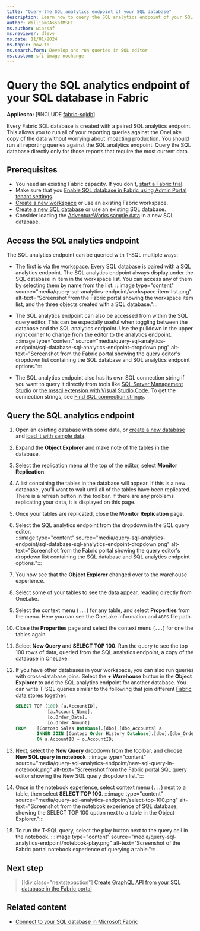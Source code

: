 ```yaml
---
title: "Query the SQL analytics endpoint of your SQL database"
description: Learn how to query the SQL analytics endpoint of your SQL database in Fabric.
author: WilliamDAssafMSFT
ms.author: wiassaf
ms.reviewer: dlevy
ms.date: 11/01/2024
ms.topic: how-to
ms.search.form: Develop and run queries in SQL editor
ms.custom: sfi-image-nochange
---
```

# Query the SQL analytics endpoint of your SQL database in Fabric

**Applies to:** [!INCLUDE [fabric-sqldb](../includes/applies-to-version/fabric-sqldb.md)]

Every Fabric SQL database is created with a paired SQL analytics endpoint. This allows you to run all of your reporting queries against the OneLake copy of the data without worrying about impacting production. You should run all reporting queries against the SQL analytics endpoint. Query the SQL database directly only for those reports that require the most current data. 

## Prerequisites

- You need an existing Fabric capacity. If you don't, [start a Fabric trial](../../fundamentals/fabric-trial.md).
- Make sure that you [Enable SQL database in Fabric using Admin Portal tenant settings](enable.md).
- [Create a new workspace](../../fundamentals/workspaces.md) or use an existing Fabric workspace.
- [Create a new SQL database](create.md) or use an existing SQL database.
- Consider loading the [AdventureWorks sample data](load-adventureworks-sample-data.md) in a new SQL database.

## Access the SQL analytics endpoint

The SQL analytics endpoint can be queried with T-SQL multiple ways:

- The first is via the workspace. Every SQL database is paired with a SQL analytics endpoint. The SQL analytics endpoint always display under the SQL database in item in the workspace list. You can access any of them by selecting them by name from the list.
        :::image type="content" source="media/query-sql-analytics-endpoint/workspace-item-list.png" alt-text="Screenshot from the Fabric portal showing the workspace item list, and the three objects created with a SQL database.":::
- The SQL analytics endpoint can also be accessed from within the SQL query editor. This can be especially useful when toggling between the database and the SQL analytics endpoint. Use the pulldown in the upper right corner to change from the editor to the analytics endpoint.  
        :::image type="content" source="media/query-sql-analytics-endpoint/sql-database-sql-analytics-endpoint-dropdown.png" alt-text="Screenshot from the Fabric portal showing the query editor's dropdown list containing the SQL database and SQL analytics endpoint options.":::

- The SQL analytics endpoint also has its own SQL connection string if you want to query it directly from tools like [SQL Server Management Studio](connect.md#connect-with-sql-server-management-studio-manually) or [the mssql extension with Visual Studio Code](/sql/tools/visual-studio-code/mssql-extensions?view=fabric&preserve-view=true). To get the connection strings, see [Find SQL connection strings](connect.md#find-sql-connection-string).

## Query the SQL analytics endpoint

1. Open an existing database with some data, or [create a new database](create.md) and [load it with sample data](load-adventureworks-sample-data.md).
1. Expand the **Object Explorer** and make note of the tables in the database.
1. Select the replication menu at the top of the editor, select **Monitor Replication**.
1. A list containing the tables in the database will appear. If this is a new database, you'll want to wait until all of the tables have been replicated. There is a refresh button in the toolbar. If there are any problems replicating your data, it is displayed on this page.
1. Once your tables are replicated, close the **Monitor Replication** page.
1. Select the SQL analytics endpoint from the dropdown in the SQL query editor.  
        :::image type="content" source="media/query-sql-analytics-endpoint/sql-database-sql-analytics-endpoint-dropdown.png" alt-text="Screenshot from the Fabric portal showing the query editor's dropdown list containing the SQL database and SQL analytics endpoint options.":::
1. You now see that the **Object Explorer** changed over to the warehouse experience.
1. Select some of your tables to see the data appear, reading directly from OneLake.
1. Select the context menu (`...`) for any table, and select **Properties** from the menu. Here you can see the OneLake information and `ABFS` file path.
1. Close the **Properties** page and select the context menu (`...`) for one the tables again.
1. Select **New Query** and **SELECT TOP 100**. Run the query to see the top 100 rows of data, queried from the SQL analytics endpoint, a copy of the database in OneLake.
1. If you have other databases in your workspace, you can also run queries with cross-database joins. Select the **+ Warehouse** button in the **Object Explorer** to add the SQL analytics endpoint for another database. You can write T-SQL queries similar to the following that join different [Fabric data stores](../../fundamentals/decision-guide-data-store.md) together:
    ```sql
    SELECT TOP (100) [a.AccountID], 
                [a.Account_Name], 
                [o.Order_Date], 
                [o.Order_Amount] 
    FROM    [Contoso Sales Database].[dbo].[dbo_Accounts] a  
            INNER JOIN [Contoso Order History Database].[dbo].[dbo_Orders] o  
            ON a.AccountID = o.AccountID;
    ```
1. Next, select the **New Query** dropdown from the toolbar, and choose **New SQL query in notebook**
    :::image type="content" source="media/query-sql-analytics-endpoint/new-sql-query-in-notebook.png" alt-text="Screenshot from the Fabric portal SQL query editor showing the New SQL query dropdown list.":::

1. Once in the notebook experience, select context menu (`...`) next to a table, then select **SELECT TOP 100**.
    :::image type="content" source="media/query-sql-analytics-endpoint/select-top-100.png" alt-text="Screenshot from the notebook experience of SQL database, showing the SELECT TOP 100 option next to a table in the Object Explorer.":::

1. To run the T-SQL query, select the play button next to the query cell in the notebook.
    :::image type="content" source="media/query-sql-analytics-endpoint/notebook-play.png" alt-text="Screenshot of the Fabric portal notebook experience of querying a table.":::

## Next step

> [!div class="nextstepaction"]
> [Create GraphQL API from your SQL database in the Fabric portal](graphql-api.md)

## Related content

- [Connect to your SQL database in Microsoft Fabric](connect.md)
